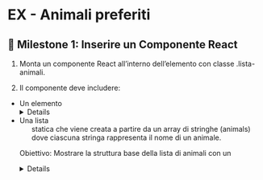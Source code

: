 # EX - Animali preferiti

## 📌 Milestone 1: Inserire un Componente React
1. Monta un componente React all’interno dell’elemento con classe .lista-animali.

2. Il componente deve includere:
 - Un elemento <details> con titolo "Animali", che contiene:
 - Una lista <ul> statica che viene creata a partire da un array di stringhe (animals) dove ciascuna stringa rappresenta il nome di un animale.

Obiettivo: Mostrare la struttura base della lista di animali con un <details> che può essere espanso o contratto.

## 📌 Milestone 2: Aggiungere Animali Casuali
1. Trasforma l’array animals usando useState (l’array è inizialmente vuoto).
2. Aggiungi un bottone "Aggiungi Animale" sopra il <details>.
3. Cliccando il bottone, un animale casuale viene aggiunto alla lista.
4. Usa un array predefinito per scegliere casualmente:

```
const animalsChoices = ["Cane", "Gatto", "Pappagallo", "Cavallo", "Panda"];
```

5. L’animale selezionato deve essere aggiunto all’interno della lista <ul> come <li>.

Obiettivo: L’utente può vedere gli animali aggiunti dinamicamente nella lista.


## 📌 Milestone 3: Usare una Modale per Aggiungere Animali

Partendo da questo componente Modal:

```
function Modal({
      title, 
      content, 
      show = false, 
      onClose = () => {}
  }){
      return show && ReactDOM.createPortal(
          <div className="modal-container">
              <div className="modal">
                  <h2>{title}</h2>
                  <p>{content}</p>
                  <button onClick={onClose}>Annulla</button>
              </div>
          </div>,
          document.body
      )
  }
```

```
.modal-container{
    position: fixed;
    top: 0;
    left: 0;
    width: 100%;
    height: 100%;
    background-color: rgba(0, 0, 0, 0.75);
    display: flex;
    justify-content: center;
    align-items: center;
}
.modal{
    background-color: white;
    padding: 20px;
    border-radius: 5px;
}
```

Espandilo affinché:

- La vecchia prop content può essere usata per passare un componente qualsiasi.
- Un nuovo div in fondo alla modale contiene il bottone Annulla e un nuovo bottone Conferma.
- Una nuova prop onConfirm si aspetta una funzione per gestire l’azione di conferma.
- Sostituisci l’aggiunta casuale dell’animale con una modale interattiva:
  - Cliccando il bottone "Aggiungi Animale," si apre una modale.
  - La modale include un input di testo (passato al prop content) per inserire il nome di un animale.
  - Conferma: Aggiunge l’animale alla lista e chiude la modale.
  - Annulla: Chiude la modale senza modificare la lista.

Obiettivo: L’utente può aggiungere animali specifici utilizzando la modale.


## 🎯 Bonus: Utilizzare l'API per Creare Card

```
Nota: a differenza di quanto visto finora negli esempi, per accedere all'API utilizzare l'url base:
http://localhost:3333
al posto di:
https://freetestapi.com/api/v1
Ad esempio:
http://localhost:3333/users
per chiamare l'endpoint /users
```

Utilizza l'API:
/animals?search=[animalName]
per effettuare una ricerca dell'animale basata sul contenuto dell'input: 
- Sostituisci [animalName] con il valore inserito dall'utente.
- Assicurati di gestire lo stato di caricamento mentre l'API è in fase di risposta (mostra un messaggio come "Caricamento...").
1. Dal primo risultato restituito dall'array (se presente), crea un oggetto che abbia queste proprietà:
  - name: Il nome dell'animale.
  - description: La descrizione dell'animale (o un messaggio predefinito come "Descrizione non disponibile" se manca).
  - image: L'immagine dell'animale (usa un'immagine di default se non è disponibile).
2. Aggiungi l'oggetto alla lista degli animali e visualizzalo come una card, con:
  - Titolo: Il nome dell'animale.
  - Immagine (se presente).
  - Descrizione.
3. Gestione degli errori:
  - Se la ricerca non restituisce risultati, informa l'utente con un messaggio di errore. (es.: "Nessun animale trovato")
  - Mostra un messaggio in caso di problemi di rete o altri errori. (es.: "Errore durante la ricerca dell'animale")

Obiettivo: Permetti agli utenti di aggiungere animali specifici utilizzando l'API per ottenere informazioni, mostrando eventuali errori in modo chiaro.